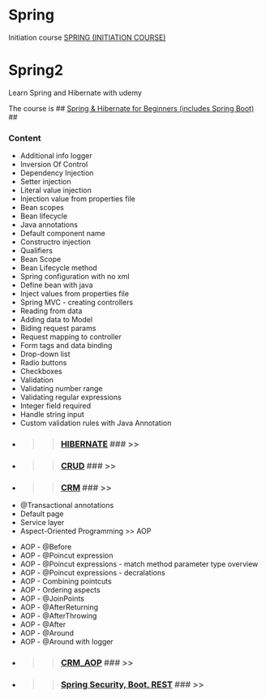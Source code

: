 # Spring
Initiation course [SPRING (INITIATION COURSE)]( https://github.com/BrandConstantin/Spring)


# Spring2
Learn Spring and Hibernate with udemy

The course is ## [Spring & Hibernate for Beginners (includes Spring Boot)](https://www.udemy.com/course/spring-hibernate-tutorial/) ##

### Content ###
- Additional info logger
- Inversion Of Control
- Dependency Injection
- Setter injection
- Literal value injection
- Injection value from properties file
- Bean scopes
- Bean lifecycle
- Java annotations
- Default component name
- Constructro injection
- Qualifiers
- Bean Scope
- Bean Lifecycle method
- Spring configuration with no xml
- Define bean with java 
- Inject values from properties file
- Spring MVC - creating controllers
- Reading from data
- Adding data to Model
- Biding request params
- Request mapping to controller
- Form tags and data binding
- Drop-down list
- Radio buttons
- Checkboxes
- Validation
- Validating number range
- Validating regular expressions
- Integer field required
- Handle string input
- Custom validation rules with Java Annotation
- >> ### [HIBERNATE]( https://github.com/BrandConstantin/Hibernate) ### >>
- >> ### [CRUD](https://github.com/BrandConstantin/Hibernate/tree/master/CRUD) ### >>
- >> ### [CRM](https://github.com/BrandConstantin/Hibernate/tree/master/CRM) ### >>
- @Transactional annotations
- Default page
- Service layer
- Aspect-Oriented Programming >> AOP
* AOP - @Before
* AOP - @Poincut expression
* AOP - @Poincut expressions - match method parameter type overview
* AOP - @Poincut expressions - decralations
* AOP - Combining pointcuts
* AOP - Ordering aspects
* AOP - @JoinPoints
* AOP - @AfterReturning
* AOP - @AfterThrowing
* AOP - @After
* AOP - @Around
* AOP - @Around with logger
- >> ### [CRM_AOP](https://github.com/BrandConstantin/Spring2/tree/CRM_AOP/CRM_AOP) ### >> 
- >> ### [Spring Security, Boot, REST](https://github.com/BrandConstantin/Spring_Security-REST-Boot) ### >> 
